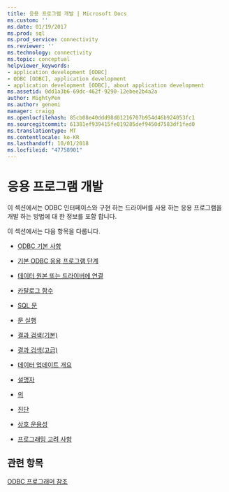 ```yaml
---
title: 응용 프로그램 개발 | Microsoft Docs
ms.custom: ''
ms.date: 01/19/2017
ms.prod: sql
ms.prod_service: connectivity
ms.reviewer: ''
ms.technology: connectivity
ms.topic: conceptual
helpviewer_keywords:
- application development [ODBC]
- ODBC [ODBC], application development
- application development [ODBC], about application development
ms.assetid: 0dd1a3b6-69dc-462f-9290-12ebee2b4a2a
author: MightyPen
ms.author: genemi
manager: craigg
ms.openlocfilehash: 85cb08e40ddd98d01216707b954d46b924053fc1
ms.sourcegitcommit: 61381ef939415fe019285def9450d7583df1fed0
ms.translationtype: MT
ms.contentlocale: ko-KR
ms.lasthandoff: 10/01/2018
ms.locfileid: "47758901"
---
```

# <a name="developing-applications"></a>응용 프로그램 개발
이 섹션에서는 ODBC 인터페이스와 구현 하는 드라이버를 사용 하는 응용 프로그램을 개발 하는 방법에 대 한 정보를 포함 합니다.  
  
 이 섹션에서는 다음 항목을 다룹니다.  
  
-   [ODBC 기본 사항](../../../odbc/reference/develop-app/odbc-fundamentals.md)  
  
-   [기본 ODBC 응용 프로그램 단계](../../../odbc/reference/develop-app/basic-odbc-application-steps.md)  
  
-   [데이터 원본 또는 드라이버에 연결](../../../odbc/reference/develop-app/connecting-to-a-data-source-or-driver.md)  
  
-   [카탈로그 함수](../../../odbc/reference/develop-app/catalog-functions.md)  
  
-   [SQL 문](../../../odbc/reference/develop-app/sql-statements.md)  
  
-   [문 실행](../../../odbc/reference/develop-app/executing-statements-odbc.md)  
  
-   [결과 검색(기본)](../../../odbc/reference/develop-app/retrieving-results-basic.md)  
  
-   [결과 검색(고급)](../../../odbc/reference/develop-app/retrieving-results-advanced.md)  
  
-   [데이터 업데이트 개요](../../../odbc/reference/develop-app/updating-data-overview.md)  
  
-   [설명자](../../../odbc/reference/develop-app/descriptors.md)  
  
-   [의](../../../odbc/reference/develop-app/transactions-odbc.md)  
  
-   [진단](../../../odbc/reference/develop-app/diagnostics.md)  
  
-   [상호 운용성](../../../odbc/reference/develop-app/interoperability.md)  
  
-   [프로그래밍 고려 사항](../../../odbc/reference/develop-app/programming-considerations.md)  
  
## <a name="see-also"></a>관련 항목  
 [ODBC 프로그래머 참조](../../../odbc/reference/odbc-programmer-s-reference.md)
